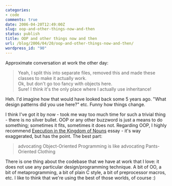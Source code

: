 ```yaml
---
categories:
- code
comments: true
date: 2006-04-20T12:49:00Z
slug: oop-and-other-things-now-and-then
status: publish
title: OOP and other things now and then
url: /blog/2006/04/20/oop-and-other-things-now-and-then/
wordpress_id: "90"
---
```


Approximate conversation at work the other day:


> Yeah, I split this into separate files, removed this and made these classes to make it actually work.  
> Ok, but don't go too fancy with objects here.  
> Sure! I think it's the only place where I actually use inheritance!


Heh. I'd imagine how that would have looked back some 5 years ago. "What design patterns did you use here?" etc. Funny how things change.

I think I've got it by now - took me way too much time for such a trivial thing - there is no silver bullet. OOP or any other buzzword is just a means to do something; sometimes it fits, sometimes it does not. Regarding OOP, I highly recommend [Execution in the Kingdom of Nouns](http://steve-yegge.blogspot.com/2006/03/execution-in-kingdom-of-nouns.html) essay - it's way exaggerated, but has the point. The best part:


> advocating Object-Oriented Programming is like advocating Pants-Oriented Clothing


There is one thing about the codebase that we have at work that I love: it does not use any particular design/programming technique. A bit of OO, a bit of metaprogramming, a bit of plain C style, a bit of preprocessor macros, etc. I like to think that we're using the best of those worlds, of course :)
